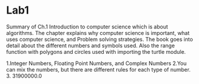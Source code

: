 # Lab1

Summary of Ch.1 Introduction to computer science which is about algorithms. The chapter explains why computer science is important, what uses computer science, and Problem solving strategies. The book goes into detail about the different numbers and symbols used. Also the range function with polygons and circles used with importing the turtle module.

1.Integer Numbers, Floating Point Numbers, and Complex Numbers
2.You can mix the numbers, but there are different rules for each type of number.
3. 31900000.0

